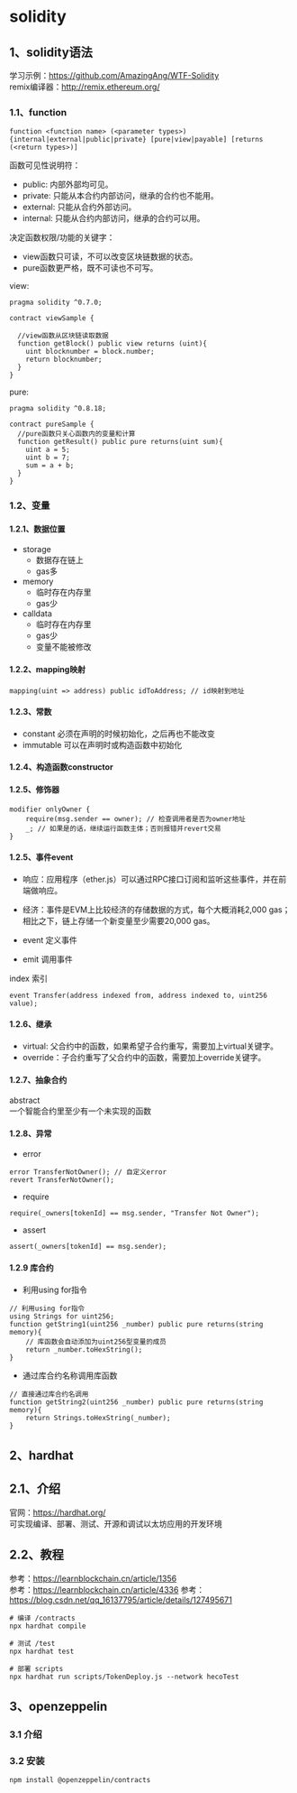 # solidity

## 1、solidity语法
学习示例：https://github.com/AmazingAng/WTF-Solidity  
remix编译器：http://remix.ethereum.org/

### 1.1、function
```text
function <function name> (<parameter types>) {internal|external|public|private} [pure|view|payable] [returns (<return types>)]
```
函数可见性说明符：
+ public: 内部外部均可见。
+ private: 只能从本合约内部访问，继承的合约也不能用。
+ external: 只能从合约外部访问。
+ internal: 只能从合约内部访问，继承的合约可以用。

决定函数权限/功能的关键字：
+ view函数只可读，不可以改变区块链数据的状态。
+ pure函数更严格，既不可读也不可写。

view:
```text
pragma solidity ^0.7.0;

contract viewSample {

  //view函数从区块链读取数据
  function getBlock() public view returns (uint){
    uint blocknumber = block.number;
    return blocknumber;
  }
}
```
pure:
```text
pragma solidity ^0.8.18;

contract pureSample {
  //pure函数只关心函数内的变量和计算
  function getResult() public pure returns(uint sum){
    uint a = 5;
    uint b = 7;
    sum = a + b;
  }
}
```

### 1.2、变量
#### 1.2.1、数据位置
+ storage
  - 数据存在链上
  - gas多
+ memory
  - 临时存在内存里
  - gas少
+ calldata
  - 临时存在内存里
  - gas少
  - 变量不能被修改

#### 1.2.2、mapping映射
```text
mapping(uint => address) public idToAddress; // id映射到地址
```

#### 1.2.3、常数
+ constant  必须在声明的时候初始化，之后再也不能改变
+ immutable  可以在声明时或构造函数中初始化

#### 1.2.4、构造函数constructor


#### 1.2.5、修饰器
```text
modifier onlyOwner {
    require(msg.sender == owner); // 检查调用者是否为owner地址
    _; // 如果是的话，继续运行函数主体；否则报错并revert交易
}
```

#### 1.2.5、事件event
+ 响应：应用程序（ether.js）可以通过RPC接口订阅和监听这些事件，并在前端做响应。
+ 经济：事件是EVM上比较经济的存储数据的方式，每个大概消耗2,000 gas；相比之下，链上存储一个新变量至少需要20,000 gas。

+ event 定义事件
+ emit 调用事件

index 索引
```text
event Transfer(address indexed from, address indexed to, uint256 value);
```

#### 1.2.6、继承
+ virtual: 父合约中的函数，如果希望子合约重写，需要加上virtual关键字。
+ override：子合约重写了父合约中的函数，需要加上override关键字。

#### 1.2.7、抽象合约
abstract  
一个智能合约里至少有一个未实现的函数

#### 1.2.8、异常
+ error
```text
error TransferNotOwner(); // 自定义error
revert TransferNotOwner();
```
+ require
```text
require(_owners[tokenId] == msg.sender, "Transfer Not Owner");
```
+ assert
```text
assert(_owners[tokenId] == msg.sender);
```

#### 1.2.9 库合约
+ 利用using for指令
```text
// 利用using for指令
using Strings for uint256;
function getString1(uint256 _number) public pure returns(string memory){
    // 库函数会自动添加为uint256型变量的成员
    return _number.toHexString();
}
```
+ 通过库合约名称调用库函数
```text
// 直接通过库合约名调用
function getString2(uint256 _number) public pure returns(string memory){
    return Strings.toHexString(_number);
}
```



## 2、hardhat
## 2.1、介绍
官网：https://hardhat.org/  
可实现编译、部署、测试、开源和调试以太坊应用的开发环境

## 2.2、教程
参考：https://learnblockchain.cn/article/1356  
参考：https://learnblockchain.cn/article/4336
参考：https://blog.csdn.net/qq_16137795/article/details/127495671  

```shell
# 编译 /contracts
npx hardhat compile 

# 测试 /test
npx hardhat test

# 部署 scripts
npx hardhat run scripts/TokenDeploy.js --network hecoTest

```

## 3、openzeppelin
### 3.1 介绍

### 3.2 安装
```shell
npm install @openzeppelin/contracts
```
